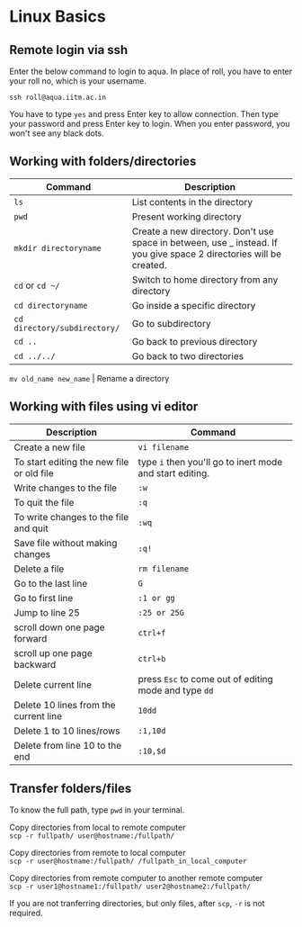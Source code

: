 # Linux Basics
## Remote login via ssh
Enter the below command to login to aqua. In place of roll, you have to enter your roll no, which is your username. 
```
ssh roll@aqua.iitm.ac.in
```
You have to type `yes` and press Enter key to allow connection. Then type your password and press Enter key to login. When you enter password, you won't see any black dots.

## Working with folders/directories
Command | Description |
--|--|
`ls` |List contents in the directory
`pwd` | Present working directory
`mkdir directoryname` | Create a new directory. Don't use space in between, use _ instead. If you give space 2 directories will be created.
`cd` or `cd ~/` | Switch to home directory from any directory
`cd directoryname` | Go inside a specific directory
`cd directory/subdirectory/` | Go to subdirectory 
`cd ..` | Go back to previous directory 	
`cd ../../` | Go back to two directories 
	
`mv old_name new_name` | Rename a directory

## Working with files using vi editor
Description  | Command |
--|--|
Create a new file | `vi filename`	
To start editing the new file or old file | type `i` then you'll go to inert mode and start editing.
Write changes to the file |	`:w`
To quit the file 	| `:q`
To write changes to the file and quit |	`:wq`
Save file without making changes 	| `:q!`
Delete a file |	`rm filename`
Go to the last line |	`G`
Go to first line    |	`:1 or gg`
Jump to line 25     |	`:25 or 25G`
scroll down one page forward 	| `ctrl+f`
scroll up one page backward 	| `ctrl+b`
Delete current line | press `Esc` to come out of editing mode and type `dd`
Delete 10 lines from the current line |	`10dd`
Delete 1 to 10 lines/rows 	| `:1,10d`
Delete from line 10 to the end 	| `:10,$d`

## Transfer folders/files
To know the full path, type `pwd` in your terminal.

Copy directories from local to remote computer <br>
`scp -r fullpath/ user@hostname:/fullpath/`

Copy directories from remote to local computer <br>
`scp -r user@hostname:/fullpath/ /fullpath_in_local_computer`

Copy directories from remote computer to another remote computer <br>
`scp -r user1@hostname1:/fullpath/ user2@hostname2:/fullpath/`

If you are not tranferring directories, but only files, after `scp`, `-r` is not required.
